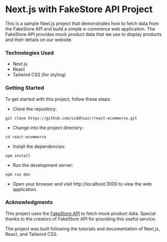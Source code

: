 # Next.js with FakeStore API Project
This is a sample Next.js project that demonstrates how to fetch data from the FakeStore API and build a simple e-commerce web application. The FakeStore API provides mock product data that we use to display products and their details on our website.

### Technologies Used
- Next.js
- React
- Tailwind CSS (for styling)

### Getting Started
To get started with this project, follow these steps:

- Clone the repository:
```
git clone https://github.com/siddhiair/react-ecommerce.git
```
- Change into the project directory:
```
cd react-ecommerce
```
- Install the dependencies:
```
npm install
```
- Run the development server:
```
npm run dev
```
- Open your browser and visit http://localhost:3000 to view the web application.

### Acknowledgments
This project uses the [FakeStore API](https://fakestoreapi.com/) to fetch mock product data. Special thanks to the creators of FakeStore API for providing this useful service.

The project was built following the tutorials and documentation of Next.js, React, and Tailwind CSS.
